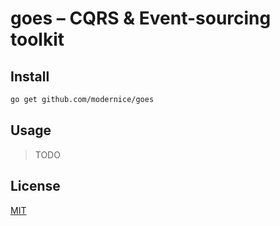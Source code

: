 # goes – CQRS & Event-sourcing toolkit

## Install

```sh
go get github.com/modernice/goes
```

## Usage

> TODO

## License

[MIT](./LICENSE)
